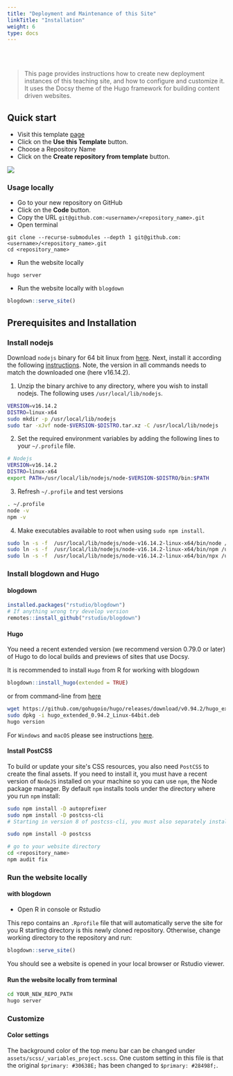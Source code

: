 ```yaml
---
title: "Deployment and Maintenance of this Site"
linkTitle: "Installation"
weight: 6
type: docs
---
```


<br/>
<br/>

> This page provides instructions how to create new deployment instances of this teaching site, and how to configure and customize it. 
> It uses the Docsy theme of the Hugo framework for building content driven websites. 

## Quick start

* Visit this template [page](https://www.dcassol.com/docsy_Rmarkdown/)
* Click on the **Use this Template** button.
* Choose a Repository Name
* Click on the **Create repository from template** button.

![](https://raw.githubusercontent.com/dcassol/images/main/usetemplte.gif)

### Usage locally

* Go to your new repository on GitHub 
* Click on the **Code** button.
* Copy the URL `git@github.com:<username>/<repository_name>.git`
* Open terminal 

```
git clone --recurse-submodules --depth 1 git@github.com:<username>/<repository_name>.git
cd <repository_name>
```

* Run the website locally

```
hugo server
```

* Run the website locally with `blogdown`

```r
blogdown::serve_site()
```

## Prerequisites and Installation

### Install nodejs

Download `nodejs` binary for 64 bit linux from [here](https://nodejs.org/en/download/). 
Next, install it according the following [instructions](https://bit.ly/3jVJzmU). 
Note, the version in all commands needs to match the downloaded one (here v16.14.2).

1. Unzip the binary archive to any directory, where you wish to install nodejs. The
following uses `/usr/local/lib/nodejs`.

```sh
VERSION=v16.14.2                                                                                                                                                                    
DISTRO=linux-x64                                                                                                                                                                    
sudo mkdir -p /usr/local/lib/nodejs                                                                                                                                                 
sudo tar -xJvf node-$VERSION-$DISTRO.tar.xz -C /usr/local/lib/nodejs
```

2. Set the required environment variables by adding the following lines to your `~/.profile` file.

```sh
# Nodejs
VERSION=v16.14.2                                                                                                                                                                   
DISTRO=linux-x64                                                                                                                                                                    
export PATH=/usr/local/lib/nodejs/node-$VERSION-$DISTRO/bin:$PATH
```

3. Refresh `~/.profile` and test versions

```sh
. ~/.profile
node -v
npm -v
```

4. Make executables available to root when using `sudo npm install`.

```sh
sudo ln -s -f  /usr/local/lib/nodejs/node-v16.14.2-linux-x64/bin/node /usr/local/bin/node                                                                                           
sudo ln -s -f  /usr/local/lib/nodejs/node-v16.14.2-linux-x64/bin/npm /usr/local/bin/npm                                                                                             
sudo ln -s -f  /usr/local/lib/nodejs/node-v16.14.2-linux-x64/bin/npx /usr/local/bin/npx
```

### Install blogdown and Hugo

#### blogdown

```r
installed.packages("rstudio/blogdown")
# If anything wrong try develop version
remotes::install_github("rstudio/blogdown")
```
#### Hugo

You need a recent extended version (we recommend version 0.79.0 or later) of Hugo 
to do local builds and previews of sites that use Docsy.

It is recommended to install `Hugo` from R for working with blogdown

```r
blogdown::install_hugo(extended = TRUE)
```
or from command-line from [here](https://github.com/gohugoio/hugo/releases/)

```bash
wget https://github.com/gohugoio/hugo/releases/download/v0.94.2/hugo_extended_0.94.2_Linux-64bit.deb                                                                                
sudo dpkg -i hugo_extended_0.94.2_Linux-64bit.deb                                                                                                                                   
hugo version
```

For `Windows` and `macOS` please see instructions [here](https://www.docsy.dev/docs/getting-started/). 

#### Install PostCSS


To build or update your site's CSS resources, you also need `PostCSS` to create the final assets. If you need to install it, you must have a recent version of `NodeJS` installed on your machine so you can use `npm`, the Node package manager. By default `npm` installs tools under the directory where you run `npm` install:

```bash
sudo npm install -D autoprefixer
sudo npm install -D postcss-cli
# Starting in version 8 of postcss-cli, you must also separately install postcss:

sudo npm install -D postcss

# go to your website directory
cd <repository_name>
npm audit fix
```

### Run the website locally 

#### with blogdown

* Open R in console or Rstudio

This repo contains an `.Rprofile` file that will automatically serve the site
for you R starting directory is this newly cloned repository. Otherwise, 
change working directory to the repository and run:

```r
blogdown::serve_site()
```

You should see a website is opened in your local browser or Rstudio viewer.

#### Run the website locally from terminal

```bash
cd YOUR_NEW_REPO_PATH
hugo server
```

### Customize

#### Color settings

The background color of the top menu bar can be changed under `assets/scss/_variables_project.scss`. One custom setting in this
file is that the original `$primary: #30638E;` has been changed to `$primary: #28498f;`.

